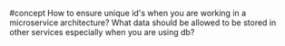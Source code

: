 #concept 
How to ensure unique id's when you are working in a microservice architecture? What data should be allowed to be stored in other services especially when you are using db?